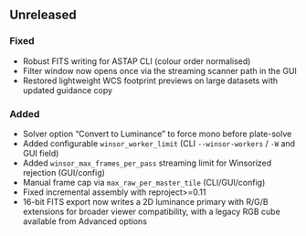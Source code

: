 ## Unreleased
### Fixed
* Robust FITS writing for ASTAP CLI (colour order normalised)
* Filter window now opens once via the streaming scanner path in the GUI
* Restored lightweight WCS footprint previews on large datasets with updated guidance copy
### Added
* Solver option “Convert to Luminance” to force mono before plate-solve
* Added configurable `winsor_worker_limit` (CLI `--winsor-workers` / `-W` and GUI field)
* Added `winsor_max_frames_per_pass` streaming limit for Winsorized rejection (GUI/config)
* Manual frame cap via `max_raw_per_master_tile` (CLI/GUI/config)
* Fixed incremental assembly with reproject>=0.11
* 16-bit FITS export now writes a 2D luminance primary with R/G/B extensions for broader viewer compatibility, with a legacy RGB cube available from Advanced options
